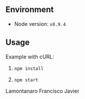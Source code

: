 Environment
----------------------------------------------

- Node version: `v8.9.4`

Usage
----------------------------------------------

Example with cURL:

1. `npm install`

2. `npm start`

Lamontanaro Francisco Javier
